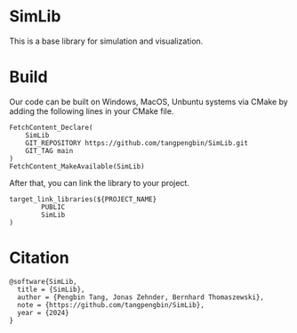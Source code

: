 # SimLib
This is a base library for simulation and visualization. 

# Build
Our code can be built on Windows, MacOS, Unbuntu systems via CMake by adding the following lines in your CMake file.
```
FetchContent_Declare(
	SimLib
	GIT_REPOSITORY https://github.com/tangpengbin/SimLib.git
	GIT_TAG main
)
FetchContent_MakeAvailable(SimLib)
```

After that, you can link the library to your project.
```
target_link_libraries(${PROJECT_NAME}
		PUBLIC
		SimLib
)
```

# Citation

```
@software{SimLib,
  title = {SimLib},
  author = {Pengbin Tang, Jonas Zehnder, Bernhard Thomaszewski},
  note = {https://github.com/tangpengbin/SimLib},
  year = {2024}
}
```